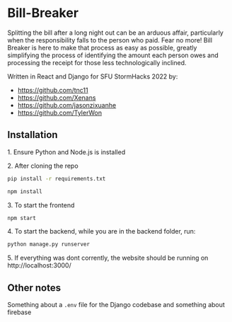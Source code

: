 # Bill-Breaker

Splitting the bill after a long night out can be an arduous affair, particularly when the responsibility falls to the person who paid. Fear no more! Bill Breaker is here to make that process as easy as possible, greatly simplifying the process of identifying the amount each person owes and processing the receipt for those less technologically inclined.

Written in React and Django for SFU StormHacks 2022 by:
- https://github.com/tnc11
- https://github.com/Xenans
- https://github.com/jasonzixuanhe
- https://github.com/TylerWon

## Installation

1\. Ensure Python and Node.js is installed

2\. After cloning the repo
```bash
pip install -r requirements.txt
```
```bash
npm install
```
3\. To start the frontend
```bash
npm start
```
4\. To start the backend, while you are in the backend folder, run:
```bash
python manage.py runserver
```
5\. If everything was dont corrently, the website should be running on http://localhost:3000/

## Other notes
Something about a `.env` file for the Django codebase and something about firebase
